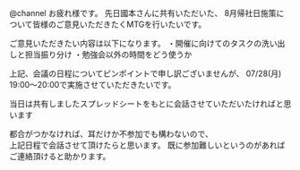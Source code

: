 @channel
お疲れ様です。
先日國本さんに共有いただいた、
8月帰社日施策について皆様のご意見いただきたくMTGを行いたいです。

ご意見いただきたい内容は以下になります。
・開催に向けてのタスクの洗い出しと担当振り分け
・勉強会以外の時間をどう使うか

上記、会議の日程についてピンポイントで申し訳ございませんが、
07/28(月) 19:00～20:00で実施させていただきたいです。


当日は共有しましたスプレッドシートをもとに会話させていただいたければと思います

都合がつかなければ、耳だけか不参加でも構わないので、  
上記日程で会話させて頂けたらと思います。
既に参加難しいというのがあればご連絡頂けると助かります。